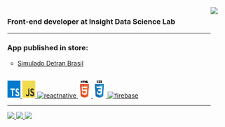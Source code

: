 <img src="https://media.giphy.com/media/kAi2mIkFG4swuhbmmo/giphy.gif" align="right" height="250"/>
<ul align="left">
  <div>
    <h3 align="left">Front-end developer at Insight Data Science Lab</h3>
  </div>

  ---
  <h3>App published in store:</h3>
  <ul>
    <li><a href="https://play.google.com/store/apps/details?id=com.simuladodetranbrasilfree">Simulado Detran Brasil</a>
  </ul>

  
<p align="left"> 
  <br>
  <a href="https://www.typescriptlang.org/" target="_blank" rel="noreferrer"> 
   <img src="https://raw.githubusercontent.com/devicons/devicon/master/icons/typescript/typescript-original.svg" alt="typescript" width="30" height="40"/> 
  </a> 
  <a href="https://developer.mozilla.org/en-US/docs/Web/JavaScript" target="_blank" rel="noreferrer"> 
    <img src="https://raw.githubusercontent.com/devicons/devicon/master/icons/javascript/javascript-original.svg" alt="javascript" width="30" height="40"/> 
  </a> 
  <a href="https://reactnative.dev/" target="_blank" rel="noreferrer"> 
   <img src="https://reactnative.dev/img/header_logo.svg" alt="reactnative" width="30" height="40"/> 
  </a> 
  <a href="https://www.w3.org/html/" target="_blank" rel="noreferrer"> 
    <img src="https://raw.githubusercontent.com/devicons/devicon/master/icons/html5/html5-original-wordmark.svg" alt="html5" width="30" height="40"/> 
  </a> 
  <a href="https://www.w3schools.com/css/" target="_blank" rel="noreferrer">
    <img src="https://raw.githubusercontent.com/devicons/devicon/master/icons/css3/css3-original-wordmark.svg" alt="css3" width="30" height="40"/> 
  </a>
  <a href="https://firebase.google.com/" target="_blank" rel="noreferrer"> 
   <img src="https://www.vectorlogo.zone/logos/firebase/firebase-icon.svg" alt="firebase" width="30" height="40"/> 
  </a> 
</p>

  ---
  <a href="mailto:jardelbrasiliano@gmail.com" alt="Gmail">
    <img src="https://img.shields.io/badge/-jardelbrasiliano@gmail.com-e34c41?style=flat-square&labelColor=e34c41&logo=gmail&logoColor=white&link=jardelbrasiliano@gmail.com" />
  </a>
  <a href="https://www.linkedin.com/in/jardelbrasiliano/" alt="Linkedin">
    <img src="https://img.shields.io/badge/-Linkedin-0e76a8?style=flat-square&logo=Linkedin&logoColor=white&link=https://www.linkedin.com/in/jardelbrasiliano/" />
  </a>
  <a href="https://www.instagram.com/jardelbrasiliano/" alt="Instagram">
    <img src="https://img.shields.io/badge/-Instagram-DF0174?style=flat-square&labelColor=DF0174&logo=instagram&logoColor=white&link=https://www.instagram.com/jardelbrasiliano/"/>
  </a><br>
</ul>

